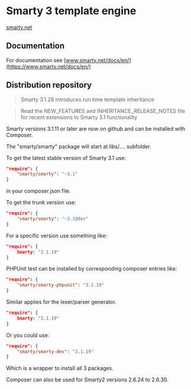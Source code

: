 # Smarty 3 template engine
[smarty.net](https://www.smarty.net/) 

## Documentation

For documentation see 
[www.smarty.net/docs/en/](https://www.smarty.net/docs/en/) 

## Distribution repository

> Smarty 3.1.28 introduces run time template inheritance

> Read the NEW_FEATURES and INHERITANCE_RELEASE_NOTES file for recent extensions to Smarty 3.1 functionality

Smarty versions 3.1.11 or later are now on github and can be installed with Composer.


The "smarty/smarty" package will start at libs/....   subfolder.

To get the latest stable version of Smarty 3.1 use:

```json
"require": {
    "smarty/smarty": "~3.1"
}
```

in your composer.json file.

To get the trunk version use:

```json
"require": {
    "smarty/smarty": "~3.1@dev"
}
```

For a specific version use something like:

```json
"require": {
    Smarty: "3.1.19"
}
```

PHPUnit test can be installed by corresponding composer entries like:

```json
"require": {
    "smarty/smarty-phpunit": "3.1.19"
}
```

Similar applies for the lexer/parser generator.

```json
"require": {
    Smarty: "3.1.19"
}
```

Or you could use:

```json
"require": {
    "smarty/smarty-dev": "3.1.19"
}
```

Which is a wrapper to install all 3 packages.

Composer can also be used for Smarty2 versions 2.6.24 to 2.6.30.

